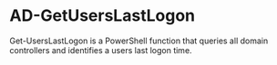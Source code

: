 # AD-GetUsersLastLogon

Get-UsersLastLogon is a PowerShell function that queries all domain controllers and identifies a users last logon time.
